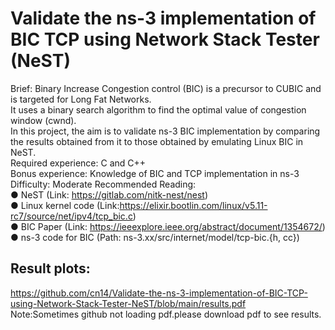 # Validate the ns-3 implementation of BIC TCP using Network Stack Tester (NeST)

Brief: ​Binary Increase Congestion control (BIC) is a precursor to CUBIC and is targeted for
Long Fat Networks.    
It uses a binary search algorithm to find the optimal value of congestion
window (​cwnd​).   
In this project, the aim is to validate ns-3 BIC implementation by comparing
the results obtained from it to those obtained by emulating Linux BIC in NeST.   
Required experience:​ C and C++   
Bonus experience:​ Knowledge of BIC and TCP implementation in ns-3   
Difficulty:​ Moderate
Recommended Reading:   
● NeST (Link: ​https://gitlab.com/nitk-nest/nest​)    
● Linux kernel code (Link:https://elixir.bootlin.com/linux/v5.11-rc7/source/net/ipv4/tcp_bic.c​)   
● BIC Paper (Link: ​https://ieeexplore.ieee.org/abstract/document/1354672/​)   
● ns-3 code for BIC (Path: ns-3.xx/src/internet/model/tcp-bic.{h, cc})   


## Result plots:
https://github.com/cn14/Validate-the-ns-3-implementation-of-BIC-TCP-using-Network-Stack-Tester-NeST/blob/main/results.pdf   
Note:Sometimes github not loading pdf.please download pdf to see results.


